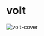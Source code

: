 # volt

![volt-cover](https://github.com/user-attachments/assets/49a13372-d27b-45c3-bc52-89d812596ffe)
